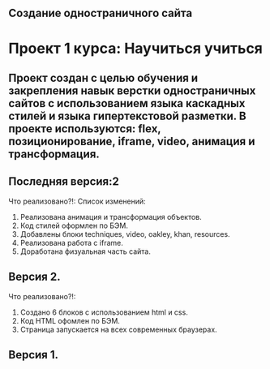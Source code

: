 ## Создание одностраничного сайта

# Проект 1 курса: Научиться учиться
Проект создан с целью обучения и закрепления навык верстки одностраничных сайтов с использованием языка каскадных стилей и языка гипертекстовой разметки.
В проекте используются: flex, позиционирование, iframe, video, анимация и трансформация.
------

Последняя версия:2
------
Что реализовано?!:
Cписок изменений:
1. Реализована анимация и трансформация объектов.
2. Код стилей оформлен по БЭМ.
3. Добавлены блоки  techniques, video, oakley, khan, resources.
4. Реализована работа с iframe.
4. Доработана физуальная часть сайта.

Версия 2. 
------

Что реализовано?!:
1. Создано 6 блоков с использованием html и css.
2. Код HTML офомлен по БЭМ.
3. Страница запускается на всех современных браузерах.
  
Версия 1.
------